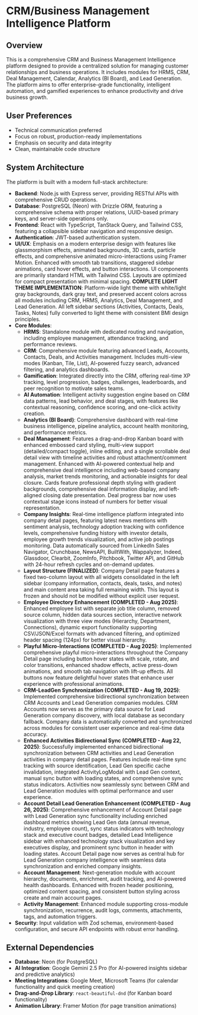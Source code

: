 # CRM/Business Management Intelligence Platform

## Overview
This is a comprehensive CRM and Business Management Intelligence platform designed to provide a centralized solution for managing customer relationships and business operations. It includes modules for HRMS, CRM, Deal Management, Calendar, Analytics (BI Board), and Lead Generation. The platform aims to offer enterprise-grade functionality, intelligent automation, and gamified experiences to enhance productivity and drive business growth.

## User Preferences
- Technical communication preferred
- Focus on robust, production-ready implementations
- Emphasis on security and data integrity
- Clean, maintainable code structure

## System Architecture
The platform is built with a modern full-stack architecture:
- **Backend**: Node.js with Express server, providing RESTful APIs with comprehensive CRUD operations.
- **Database**: PostgreSQL (Neon) with Drizzle ORM, featuring a comprehensive schema with proper relations, UUID-based primary keys, and server-side operations only.
- **Frontend**: React with TypeScript, TanStack Query, and Tailwind CSS, featuring a collapsible sidebar navigation and responsive design.
- **Authentication**: JWT-based authentication system.
- **UI/UX**: Emphasis on a modern enterprise design with features like glassmorphism effects, animated backgrounds, 3D cards, particle effects, and comprehensive animated micro-interactions using Framer Motion. Enhanced with smooth tab transitions, staggered sidebar animations, card hover effects, and button interactions. UI components are primarily standard HTML with Tailwind CSS. Layouts are optimized for compact presentation with minimal spacing. **COMPLETE LIGHT THEME IMPLEMENTATION**: Platform-wide light theme with white/light gray backgrounds, dark gray text, and preserved accent colors across all modules including CRM, HRMS, Analytics, Deal Management, and Lead Generation. All left sidebar sections (Activities, Contacts, Deals, Tasks, Notes) fully converted to light theme with consistent BMI design principles.
- **Core Modules**:
    - **HRMS**: Standalone module with dedicated routing and navigation, including employee management, attendance tracking, and performance reviews.
    - **CRM**: Comprehensive module featuring advanced Leads, Accounts, Contacts, Deals, and Activities management. Includes multi-view modes (Kanban, Tile, List), AI-powered fuzzy search, advanced filtering, and analytics dashboards.
    - **Gamification**: Integrated directly into the CRM, offering real-time XP tracking, level progression, badges, challenges, leaderboards, and peer recognition to motivate sales teams.
    - **AI Automation**: Intelligent activity suggestion engine based on CRM data patterns, lead behavior, and deal stages, with features like contextual reasoning, confidence scoring, and one-click activity creation.
    - **Analytics (BI Board)**: Comprehensive dashboard with real-time business intelligence, pipeline analytics, account health monitoring, and performance metrics.
    - **Deal Management**: Features a drag-and-drop Kanban board with enhanced embossed card styling, multi-view support (detailed/compact toggle), inline editing, and a single scrollable deal detail view with timeline activities and robust attachment/comment management. Enhanced with AI-powered contextual help and comprehensive deal intelligence including web-based company analysis, market trends monitoring, and actionable insights for deal closure. Cards feature professional depth styling with gradient backgrounds, comprehensive deal information display, and left-aligned closing date presentation. Deal progress bar now uses contextual stage icons instead of numbers for better visual representation.
    - **Company Insights**: Real-time intelligence platform integrated into company detail pages, featuring latest news mentions with sentiment analysis, technology adoption tracking with confidence levels, comprehensive funding history with investor details, employee growth trends visualization, and active job postings monitoring. Data automatically sourced from LinkedIn Sales Navigator, Crunchbase, NewsAPI, BuiltWith, Wappalyzer, Indeed, Glassdoor, Clearbit, ZoomInfo, Pitchbook, Twitter API, and GitHub with 24-hour refresh cycles and on-demand updates.
    - **Layout Structure (FINALIZED)**: Company Detail page features a fixed two-column layout with all widgets consolidated in the left sidebar (company information, contacts, deals, tasks, and notes) and main content area taking full remaining width. This layout is frozen and should not be modified without explicit user request.
    - **Employee Directory Enhancement (COMPLETED - Aug 2025)**: Enhanced employee list with separate job title column, removed source column, hidden data sources section, interactive network visualization with three view modes (Hierarchy, Department, Connections), dynamic export functionality supporting CSV/JSON/Excel formats with advanced filtering, and optimized header spacing (124px) for better visual hierarchy.
    - **Playful Micro-Interactions (COMPLETED - Aug 2025)**: Implemented comprehensive playful micro-interactions throughout the Company Detail page including button hover states with scale, rotate, and color transitions, enhanced shadow effects, active press-down animations, and smooth tab navigation with lift-up effects. All buttons now feature delightful hover states that enhance user experience with professional animations.
    - **CRM-LeadGen Synchronization (COMPLETED - Aug 19, 2025)**: Implemented comprehensive bidirectional synchronization between CRM Accounts and Lead Generation companies modules. CRM Accounts now serves as the primary data source for Lead Generation company discovery, with local database as secondary fallback. Company data is automatically converted and synchronized across modules for consistent user experience and real-time data accuracy.
    - **Enhanced Activities Bidirectional Sync (COMPLETED - Aug 22, 2025)**: Successfully implemented enhanced bidirectional synchronization between CRM activities and Lead Generation activities in company detail pages. Features include real-time sync tracking with source identification, Lead Gen specific cache invalidation, integrated ActivityLogModal with Lead Gen context, manual sync button with loading states, and comprehensive sync status indicators. Activities now seamlessly sync between CRM and Lead Generation modules with optimal performance and user experience.
    - **Account Detail Lead Generation Enhancement (COMPLETED - Aug 26, 2025)**: Comprehensive enhancement of Account Detail page with Lead Generation sync functionality including enriched dashboard metrics showing Lead Gen data (annual revenue, industry, employee count), sync status indicators with technology stack and executive count badges, detailed Lead Intelligence sidebar with enhanced technology stack visualization and key executives display, and prominent sync button in header with loading states. Account Detail page now serves as central hub for Lead Generation company intelligence with seamless data synchronization and enriched company insights.
    - **Account Management**: Next-generation module with account hierarchy, documents, enrichment, audit tracking, and AI-powered health dashboards. Enhanced with frozen header positioning, optimized content spacing, and consistent button styling across create and main account pages.
    - **Activity Management**: Enhanced module supporting cross-module synchronization, recurrence, audit logs, comments, attachments, tags, and automation triggers.
- **Security**: Input validation with Zod schemas, environment-based configuration, and secure API endpoints with robust error handling.

## External Dependencies
- **Database**: Neon (for PostgreSQL)
- **AI Integration**: Google Gemini 2.5 Pro (for AI-powered insights sidebar and predictive analytics)
- **Meeting Integrations**: Google Meet, Microsoft Teams (for calendar functionality and quick meeting creation)
- **Drag-and-Drop Library**: `react-beautiful-dnd` (for Kanban board functionality)
- **Animation Library**: Framer Motion (for page transition animations)